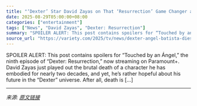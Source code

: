 ```yaml
---
title: "‘Dexter’ Star David Zayas on That ‘Resurrection’ Game Changer and Why His Nearly 20-Year Run as Angel Is ‘The Best Job I’ve Ever Had’"
date: 2025-08-29T05:00:00+08:00
categories: ["entertainment"]
tags: ["News", "David Zayas", "Dexter: Resurrection"]
summary: "SPOILER ALERT: This post contains spoilers for “Touched by an Ángel,” the ninth episode of “Dexter: Resurrection,” now streaming on Paramount+. David Zayas just played out the brutal death of a charac"
source_url: "https://variety.com/2025/tv/news/dexter-angel-batista-dies-david-zayas-resurrection-death-1236501140/"
---
```


SPOILER ALERT: This post contains spoilers for “Touched by an Ángel,” the ninth episode of “Dexter: Resurrection,” now streaming on Paramount+. David Zayas just played out the brutal death of a character he has embodied for nearly two decades, and yet, he’s rather hopeful about his future in the “Dexter” universe. After all, death is [&#8230;]

---

*来源: [原文链接](https://variety.com/2025/tv/news/dexter-angel-batista-dies-david-zayas-resurrection-death-1236501140/)*
